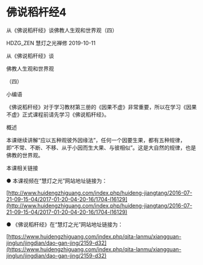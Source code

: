 # 佛说稻杆经4

从《佛说稻秆经》谈佛教人生观和世界观（四）

HDZG\_ZEN 慧灯之光禅修 2019-10-11

从《佛说稻秆经》谈

佛教人生观和世界观

（四）

小编语

《佛说稻秆经》对于学习教材第三册的《因果不虚》非常重要，所以在学习《因果不虚》正式课程前请先学习《佛说稻秆经》。

概述

本课继续讲解“应以五种观彼外因缘法”，任何一个因要生果，都有五种规律，即“不常、不断、不移、从于小因而生大果、与彼相似”。这是大自然的规律，也是佛教的世界观。

本课相关链接

● 本课视频在“慧灯之光”网站地址链接为：

[http://www.huidengzhiguang.com/index.php/huideng-jiangtang/2016-07-21-09-15-04/2017-01-20-04-20-16/1704-l16129](http://www.huidengzhiguang.com/index.php/huideng-jiangtang/2016-07-21-09-15-04/2017-01-20-04-20-16/1704-l16129)

● 《佛说稻秆经》在“慧灯之光”网站地址链接为：

[https://www.huidengzhiguang.com/index.php/qita-lanmu/xiangguan-jinglun/jingdian/dao-gan-jing/2159-d32](https://www.huidengzhiguang.com/index.php/qita-lanmu/xiangguan-jinglun/jingdian/dao-gan-jing/2159-d32)

